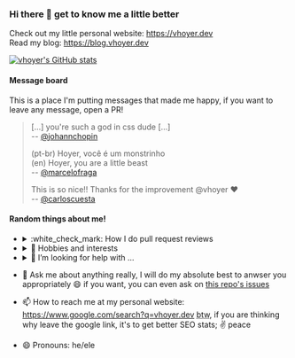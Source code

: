 ### Hi there 👋 get to know me a little better

Check out my little personal website: <https://vhoyer.dev><br>
Read my blog: <https://blog.vhoyer.dev>

[![vhoyer's GitHub stats](https://github-readme-stats.vercel.app/api?username=vhoyer&count_private=true&include_all_commits=true&show_icons=true&theme=tokyonight)](https://github.com/anuraghazra/github-readme-stats)

#### Message board

This is a place I'm putting messages that made me happy, if you want to leave any message, open a PR!

> [...] you're such a god in css dude [...] <br>
> -- [@johannchopin](https://github.com/carloscuesta/gitmoji/pull/671#discussion_r551386670)
> 
> (pt-br) Hoyer, você é um monstrinho <br>
> (en) Hoyer, you are a little beast <br>
> -- [@marcelofraga](https://github.com/marcelofraga)
>
> This is so nice!! Thanks for the improvement @vhoyer :heart: <br>
> -- [@carloscuesta](https://github.com/carloscuesta/gitmoji/pull/1282#pullrequestreview-1254082852)

#### Random things about me!

- <details><summary>:white_check_mark:  How I do pull request reviews</summary>

  I have a system of tags, I mostyle begin all my comments on a review with `(tag)`, while tag can be:

  <dl>
  <dt><code>(resolvable)</code></dt>
    <dd>for silly comments where I just wanna point something funny with the author</dd>
  <dt><code>(optional)</code></dt>
    <dd>things I think are somewhat relevant and I really would do if I was the author, but I won't block the PR because of them</dd>
  <dt><code>(question)</code></dt>
    <dd>for questions, I will totally block the PR if you don't anwser my questions :joy: mostly because sometimes a question is intended to be more acertive on a <code>(important)</code>, but I will not request changes, because there is no request in a question, right?</dd>
  <dt><code>(important)</code></dt>
    <dd>Absolutely important, I think the user experience will be damaged if this goes to production: or the site will break, or the performance will suffer, or the accessibility is broken, or I think this is gonna lower maintenability of the code in the future</dd>
  <dt><code>sometimes I don't add any tag at all</code></dt>
    <dd>in those cases, treat the comment as slightly more important than a `optional` but way less than `important`</dd>
  </dl>
  </details>
  
- <details><summary>🌱 Hobbies and interests</summary>
  
  - music/piano (I want to learn how to sight read music sheets :smile:)
  - japanese language/language learning in general
  - gastronomy
  - game design
  
  </details>
  
- <details><summary>🤔 I’m looking for help with ...</summary>
  
  - my side project [timedReport](https://github.com/vhoyer/timedReport/) which real people use, but the code is shitty
  
  </details>
  
- 💬 Ask me about anything really, I will do my absolute best to anwser you appropriately :smile: if you want, you can even ask on [this repo's issues](https://github.com/vhoyer/vhoyer/issues)

- 📫 How to reach me at my personal website: https://www.google.com/search?q=vhoyer.dev <abbr title="by the way">btw</abbr>, if you are thinking why leave the google link, it's to get better SEO stats; :v: peace

- 😄 Pronouns: he/ele

